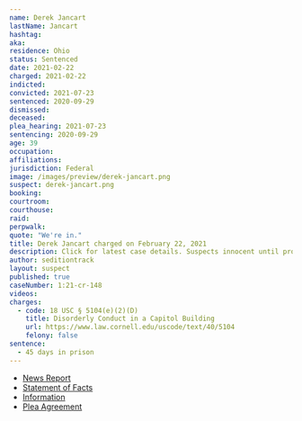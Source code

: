 ```yaml
---
name: Derek Jancart
lastName: Jancart
hashtag:
aka:
residence: Ohio
status: Sentenced
date: 2021-02-22
charged: 2021-02-22
indicted:
convicted: 2021-07-23
sentenced: 2020-09-29
dismissed:
deceased:
plea_hearing: 2021-07-23
sentencing: 2020-09-29
age: 39
occupation:
affiliations:
jurisdiction: Federal
image: /images/preview/derek-jancart.png
suspect: derek-jancart.png
booking:
courtroom:
courthouse:
raid:
perpwalk:
quote: "We're in."
title: Derek Jancart charged on February 22, 2021
description: Click for latest case details. Suspects innocent until proven guilty.
author: seditiontrack
layout: suspect
published: true
caseNumber: 1:21-cr-148
videos:
charges:
  - code: 18 USC § 5104(e)(2)(D)
    title: Disorderly Conduct in a Capitol Building
    url: https://www.law.cornell.edu/uscode/text/40/5104
    felony: false
sentence:
  - 45 days in prison
---
```


- [News Report](https://www.dispatch.com/story/news/crime/2021/02/23/capitol-riot-arrests-derek-jancart-columbus-ohio-social-media/4567302001/)
- [Statement of Facts](https://www.justice.gov/usao-dc/case-multi-defendant/file/1415106/download)
- [Information](https://www.justice.gov/usao-dc/case-multi-defendant/file/1380676/download)
- [Plea Agreement](https://www.justice.gov/usao-dc/case-multi-defendant/file/1415111/download)
